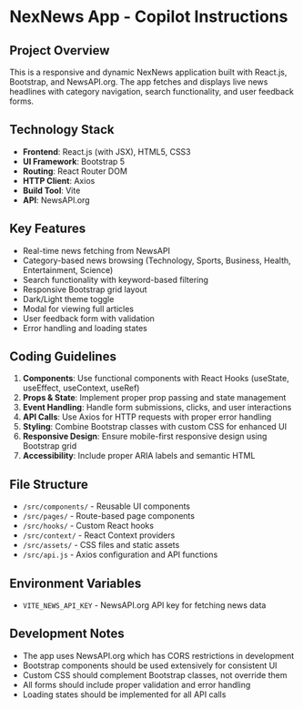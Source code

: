 <!-- Use this file to provide workspace-specific custom instructions to Copilot. For more details, visit https://code.visualstudio.com/docs/copilot/copilot-customization#_use-a-githubcopilotinstructionsmd-file -->

# NexNews App - Copilot Instructions

## Project Overview
This is a responsive and dynamic NexNews application built with React.js, Bootstrap, and NewsAPI.org. The app fetches and displays live news headlines with category navigation, search functionality, and user feedback forms.

## Technology Stack
- **Frontend**: React.js (with JSX), HTML5, CSS3
- **UI Framework**: Bootstrap 5
- **Routing**: React Router DOM
- **HTTP Client**: Axios
- **Build Tool**: Vite
- **API**: NewsAPI.org

## Key Features
- Real-time news fetching from NewsAPI
- Category-based news browsing (Technology, Sports, Business, Health, Entertainment, Science)
- Search functionality with keyword-based filtering
- Responsive Bootstrap grid layout
- Dark/Light theme toggle
- Modal for viewing full articles
- User feedback form with validation
- Error handling and loading states

## Coding Guidelines
1. **Components**: Use functional components with React Hooks (useState, useEffect, useContext, useRef)
2. **Props & State**: Implement proper prop passing and state management
3. **Event Handling**: Handle form submissions, clicks, and user interactions
4. **API Calls**: Use Axios for HTTP requests with proper error handling
5. **Styling**: Combine Bootstrap classes with custom CSS for enhanced UI
6. **Responsive Design**: Ensure mobile-first responsive design using Bootstrap grid
7. **Accessibility**: Include proper ARIA labels and semantic HTML

## File Structure
- `/src/components/` - Reusable UI components
- `/src/pages/` - Route-based page components
- `/src/hooks/` - Custom React hooks
- `/src/context/` - React Context providers
- `/src/assets/` - CSS files and static assets
- `/src/api.js` - Axios configuration and API functions

## Environment Variables
- `VITE_NEWS_API_KEY` - NewsAPI.org API key for fetching news data

## Development Notes
- The app uses NewsAPI.org which has CORS restrictions in development
- Bootstrap components should be used extensively for consistent UI
- Custom CSS should complement Bootstrap classes, not override them
- All forms should include proper validation and error handling
- Loading states should be implemented for all API calls
